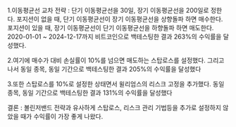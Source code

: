 1.이동평균선 교차 전략 : 단기 이동평균선을 30일, 장기 이동평균선을 200일로 정한다. 
포지션이 없을 때, 단기 이동평균선이 장기 이동평균선을 상향돌파 하면 매수한다.
포지션이 있을 때, 장기 이동평균선이 단기 이동평균선을 하향돌파 하면 매도한다.
2020-01-01 ~ 2024-12-17까지 비트코인으로 백테스팅한 결과 263%의 수익률을 달성했다.

2.여기에 매수가 대비 손실률이 10%를 넘으면 매도하는 스탑로스를 설정했다.
그리고나서 동일 종목, 동일 기간으로 백테스팅한 결과 205%의 수익률을 달성했다

3.또한 스탑로스를 10%로 설정한 상태면서 윌리엄스의 리스크 고정을 추가했다.
동일 종목, 동일 기간으로 백테스팅한 결과 131%의 수익률을 달성했다

결론 : 볼린저밴드 전략과 유사하게 스탑로스, 리스크 관리 기법등을 추가로 설정하지 않았을 때가 수익률이 가장 좋게 나왔다.